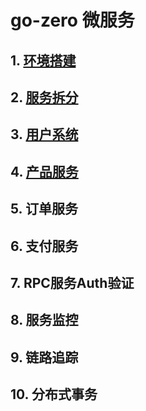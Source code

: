 # go-zero 微服务

## 1. [环境搭建](cmd/day1/README.md)

## 2. [服务拆分](cmd/day2/README.md)

## 3. [用户系统](cmd/day3/README.md)

## 4. [产品服务](cmd/day4/README.md)

## 5. 订单服务

## 6. 支付服务

## 7. RPC服务Auth验证

## 8. 服务监控

## 9. 链路追踪

## 10. 分布式事务
